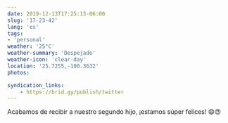 ```yaml
---
date: 2019-12-13T17:25:13-06:00
slug: '17-23-42'
lang: 'es'
tags:
- 'personal'
weather: '25°C'
weather-summary: 'Despejado'
weather-icon: 'clear-day'
location: '25.7255,-100.3632'
photos:

syndication_links:
    - https://brid.gy/publish/twitter
---
```

Acabamos de recibir a nuestro segundo hijo, ¡estamos súper felices! 😄😍 
